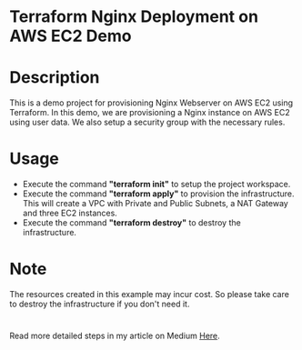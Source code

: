 # Terraform Nginx Deployment on AWS EC2 Demo

# Description
This is a demo project for provisioning Nginx Webserver on AWS EC2 using Terraform. In this demo, we are provisioning a Nginx instance on AWS EC2 using user data. We also setup a security group with the necessary rules.

# Usage
* Execute the command **"terraform init"** to setup the project workspace.
* Execute the command **"terraform apply"** to provision the infrastructure. This will create a VPC with Private and Public Subnets, a NAT Gateway and three EC2 instances.
* Execute the command **"terraform destroy"** to destroy the infrastructure.

# Note
The resources created in this example may incur cost. So please take care to destroy the infrastructure if you don't need it.

#
Read more detailed steps in my article on Medium <a href="">Here</a>.
